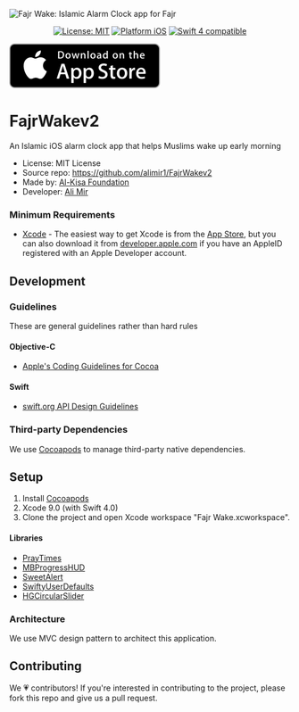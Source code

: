 ![Fajr Wake: Islamic Alarm Clock app for Fajr](https://raw.githubusercontent.com/alimir1/FajrWakev2/master/fajrWake.jpg)

<p align="center">
<a href="https://raw.githubusercontent.com/alimir1/FajrWakev2/master/LICENSE"><img src="http://img.shields.io/badge/license-MIT-blue.svg?style=flat" alt="License: MIT" /></a>
<a href="https://www.apple.com/ios"><img src="https://img.shields.io/badge/platform-iOS-blue.svg?style=flat" alt="Platform iOS" /></a>
<a href="https://developer.apple.com/swift"><img src="https://img.shields.io/badge/swift4-compatible-brightgreen.svg" alt="Swift 4 compatible" /></a>
</p>

<a href="https://itunes.apple.com/us/app/fajr-wake/id1143559369?mt=8"><img src="availableInAppStore.svg" alt="Fajr Wake App Store Link Islamic Alarm Clock App iOS" /></a>


# FajrWakev2
An Islamic iOS alarm clock app that helps Muslims wake up early morning

* License: MIT License
* Source repo: https://github.com/alimir1/FajrWakev2
* Made by: [Al-Kisa Foundation](https://kisakids.org/)
* Developer: [Ali Mir](https://www.github.com/alimir1)

### Minimum Requirements
* [Xcode](https://itunes.apple.com/us/app/xcode/id497799835) - The easiest way to get Xcode is from the [App Store](https://itunes.apple.com/us/app/xcode/id497799835?mt=12), but you can also download it from [developer.apple.com](https://developer.apple.com/) if you have an AppleID registered with an Apple Developer account.

## Development

### Guidelines
These are general guidelines rather than hard rules

#### Objective-C
* [Apple's Coding Guidelines for Cocoa](https://developer.apple.com/library/content/documentation/Cocoa/Conceptual/CodingGuidelines/CodingGuidelines.html)

#### Swift
* [swift.org API Design Guidelines](https://swift.org/documentation/api-design-guidelines/)

### Third-party Dependencies

We use [Cocoapods](https://cocoapods.org/) to manage third-party native dependencies.

## Setup

1. Install [Cocoapods](https://cocoapods.org/)
2. Xcode 9.0 (with Swift 4.0)
3. Clone the project and open Xcode workspace "Fajr Wake.xcworkspace".

#### Libraries

* [PrayTimes](http://praytimes.org/code/)
* [MBProgressHUD](https://github.com/jdg/MBProgressHUD)
* [SweetAlert](https://github.com/codestergit/SweetAlert-iOS)
* [SwiftyUserDefaults](https://github.com/radex/SwiftyUserDefaults)
* [HGCircularSlider](https://github.com/HamzaGhazouani/HGCircularSlider)

### Architecture

We use MVC design pattern to architect this application.

## Contributing
We 💗 contributors! If you're interested in contributing to the project, please fork this repo and give us a pull request.
